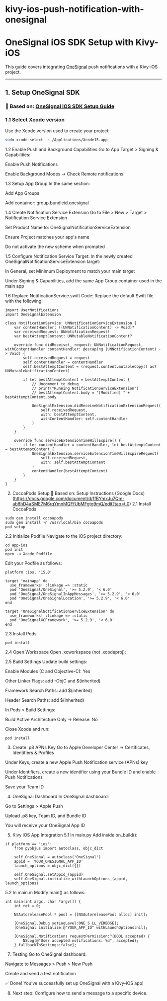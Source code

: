 # kivy-ios-push-notification-with-onesignal

# OneSignal iOS SDK Setup with Kivy-iOS

This guide covers integrating [OneSignal](https://onesignal.com) push notifications with a Kivy-iOS project.

---

## 1. Setup OneSignal SDK

### 📘 Based on: [OneSignal iOS SDK Setup Guide](https://documentation.onesignal.com/docs/ios-sdk-setup)

### 1.1 Select Xcode version

Use the Xcode version used to create your project:

```bash
sudo xcode-select -s /Applications/Xcode15.app
```
1.2 Enable Push and Background Capabilities
Go to App Target > Signing & Capabilities:

Enable Push Notifications

Enable Background Modes → Check Remote notifications

1.3 Setup App Group
In the same section:

Add App Groups

Add container: group.bundleid.onesignal

1.4 Create Notification Service Extension
Go to File > New > Target > Notification Service Extension

Set Product Name to: OneSignalNotificationServiceExtension

Ensure Project matches your app's name

Do not activate the new scheme when prompted

1.5 Configure Notification Service Target:
In the newly created OneSignalNotificationServiceExtension target:

In General, set Minimum Deployment to match your main target

Under Signing & Capabilities, add the same App Group container used in the main app

1.6 Replace NotificationService.swift Code:
Replace the default Swift file with the following:

```
import UserNotifications
import OneSignalExtension

class NotificationService: UNNotificationServiceExtension {
    var contentHandler: ((UNNotificationContent) -> Void)?
    var receivedRequest: UNNotificationRequest!
    var bestAttemptContent: UNMutableNotificationContent?

    override func didReceive(_ request: UNNotificationRequest, withContentHandler contentHandler: @escaping (UNNotificationContent) -> Void) {
        self.receivedRequest = request
        self.contentHandler = contentHandler
        self.bestAttemptContent = (request.content.mutableCopy() as? UNMutableNotificationContent)

        if let bestAttemptContent = bestAttemptContent {
            // Uncomment to debug
            // print("Running NotificationServiceExtension")
            // bestAttemptContent.body = "[Modified] " + bestAttemptContent.body

            OneSignalExtension.didReceiveNotificationExtensionRequest(
                self.receivedRequest,
                with: bestAttemptContent,
                withContentHandler: self.contentHandler
            )
        }
    }

    override func serviceExtensionTimeWillExpire() {
        if let contentHandler = contentHandler, let bestAttemptContent = bestAttemptContent {
            OneSignalExtension.serviceExtensionTimeWillExpireRequest(
                self.receivedRequest,
                with: self.bestAttemptContent
            )
            contentHandler(bestAttemptContent)
        }
    }
}
```
2. CocoaPods Setup
📘 Based on: Setup Instructions (Google Docs) (https://docs.google.com/document/d/1fBYmxJu7Qm-ab8hD4aSME7M6rqYmnMQFfUbMFgtg9mQ/edit?tab=t.0)
2.1 Install CocoaPods
```
sudo gem install cocoapods
sudo gem install -n /usr/local/bin cocoapods
pod setup
```
2.2 Initialize Podfile
Navigate to the iOS project directory:
```
cd app-ios
pod init
open -a Xcode Podfile
```

Edit your Podfile as follows:
```
platform :ios, '15.0'

target 'mainapp' do
  use_frameworks! :linkage => :static
  pod 'OneSignal/OneSignal', '>= 5.2.9', '< 6.0'
  pod 'OneSignal/OneSignalInAppMessages', '>= 5.2.9', '< 6.0'
  pod 'OneSignal/OneSignalLocation', '>= 5.2.9', '< 6.0'
end

target 'OneSignalNotificationServiceExtension' do
  use_frameworks! :linkage => :static
  pod 'OneSignalXCFramework', '>= 5.2.9', '< 6.0'
end
```
2.3 Install Pods
```
pod install
```
2.4 Open Workspace
Open .xcworkspace (not .xcodeproj):

2.5 Build Settings
Update build settings:

Enable Modules (C and Objective-C): Yes

Other Linker Flags: add -ObjC and $(inherited)

Framework Search Paths: add $(inherited)

Header Search Paths: add $(inherited)

In Pods > Build Settings:

Build Active Architecture Only → Release: No

Close Xcode and run:
```
pod install
```
3. Create .p8 APNs Key
Go to Apple Developer Center → Certificates, Identifiers & Profiles

Under Keys, create a new Apple Push Notification service (APNs) key

Under Identifiers, create a new identifier using your Bundle ID and enable Push Notifications

Save your Team ID

4. OneSignal Dashboard
In OneSignal dashboard:

Go to Settings > Apple Push

Upload .p8 key, Team ID, and Bundle ID

You will receive your OneSignal App ID

5. Kivy iOS App Integration
5.1 In main.py
Add inside on_build():
```
if platform == 'ios':
    from pyobjus import autoclass, objc_dict

    self.OneSignal = autoclass('OneSignal')
    appid = 'YOUR_ONESIGNAL_APP_ID'
    launch_options = objc_dict({})

    self.OneSignal.setAppId_(appid)
    self.OneSignal.initialize_withLaunchOptions_(appid, launch_options)
```
5.2 In main.m
Modify main() as follows:
```
int main(int argc, char *argv[]) {
    int ret = 0;

    NSAutoreleasePool * pool = [[NSAutoreleasePool alloc] init];

    [OneSignal.Debug setLogLevel:ONE_S_LL_VERBOSE];
    [OneSignal initialize:@"YOUR_APP_ID" withLaunchOptions:nil];

    [OneSignal.Notifications requestPermission:^(BOOL accepted) {
        NSLog(@"User accepted notifications: %d", accepted);
    } fallbackToSettings:false];
```
7. Testing
Go to OneSignal dashboard:

Navigate to Messages > Push > New Push

Create and send a test notification

✅ Done!
You’ve successfully set up OneSignal with a Kivy-iOS app!

8. Next step: Configure how to send a message to a specific device.
